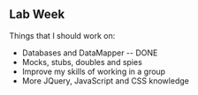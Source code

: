 ## Lab Week

Things that I should work on:

* Databases and DataMapper -- DONE
* Mocks, stubs, doubles and spies
* Improve my skills of working in a group
* More JQuery, JavaScript and CSS knowledge
